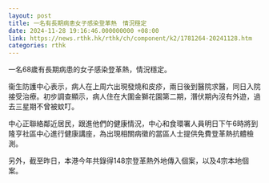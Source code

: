 ```yaml
---
layout: post
title: 一名有長期病患女子感染登革熱　情況穩定
date: 2024-11-28 19:16:46.000000000 +08:00
link: https://news.rthk.hk/rthk/ch/component/k2/1781264-20241128.htm
categories: rthk
---
```


一名68歲有長期病患的女子感染登革熱，情況穩定。

衞生防護中心表示，病人在上周六出現發燒和皮疹，兩日後到醫院求醫，同日入院接受治療。初步調查顯示，病人住在大圍金獅花園第二期，潛伏期內沒有外遊，過去三星期不曾被蚊叮。

中心正聯絡鄰近居民，跟進他們的健康情況，中心和食環署人員明日下午6時將到隆亨社區中心進行健康講座，為出現相關病徵的當區人士提供免費登革熱抗體檢測。

另外，截至昨日，本港今年共錄得148宗登革熱外地傳入個案，以及4宗本地個案。
